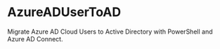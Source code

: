 # AzureADUserToAD
Migrate Azure AD Cloud Users to Active Directory with PowerShell and Azure AD Connect.
